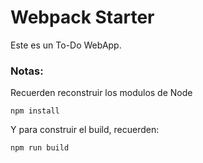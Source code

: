 # Webpack Starter

Este es un To-Do WebApp.

### Notas:
Recuerden reconstruir los modulos de Node
```
npm install
```

Y para construir el build, recuerden:
``` 
npm run build
```